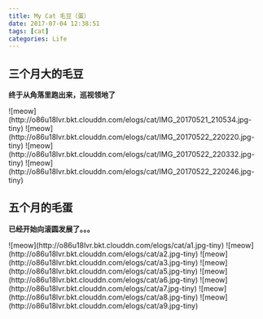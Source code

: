 ```yaml
---
title: My Cat 毛豆（蛋）
date: 2017-07-04 12:38:51
tags: [cat]
categories: Life
---
```


## 三个月大的毛豆

**终于从角落里跑出来，巡视领地了**

<div class="justified-gallery">
![meow](http://o86u18lvr.bkt.clouddn.com/elogs/cat/IMG_20170521_210534.jpg-tiny)
![meow](http://o86u18lvr.bkt.clouddn.com/elogs/cat/IMG_20170522_220220.jpg-tiny)
![meow](http://o86u18lvr.bkt.clouddn.com/elogs/cat/IMG_20170522_220332.jpg-tiny)
![meow](http://o86u18lvr.bkt.clouddn.com/elogs/cat/IMG_20170522_220246.jpg-tiny)
</div>

## 五个月的毛蛋

**已经开始向滚圆发展了。。。**

<div class="justified-gallery">
![meow](http://o86u18lvr.bkt.clouddn.com/elogs/cat/a1.jpg-tiny)
![meow](http://o86u18lvr.bkt.clouddn.com/elogs/cat/a2.jpg-tiny)
![meow](http://o86u18lvr.bkt.clouddn.com/elogs/cat/a3.jpg-tiny)
![meow](http://o86u18lvr.bkt.clouddn.com/elogs/cat/a5.jpg-tiny)
![meow](http://o86u18lvr.bkt.clouddn.com/elogs/cat/a6.jpg-tiny)
![meow](http://o86u18lvr.bkt.clouddn.com/elogs/cat/a7.jpg-tiny)
![meow](http://o86u18lvr.bkt.clouddn.com/elogs/cat/a8.jpg-tiny)
![meow](http://o86u18lvr.bkt.clouddn.com/elogs/cat/a9.jpg-tiny)
</div>
